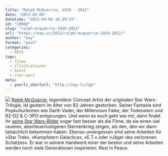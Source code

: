 ```yaml
---
title: "Ralph McQuarrie, 1929 - 2012"
date: "2012-03-04"
datetime: "2012-03-04 16:29:33"
id: "19060"
slug: "ralph-mcquarrie-1929-2012"
url: "https://eay.cc/2012/ralph-mcquarrie-1929-2012/"
author: "eay"
format: "post"
categories:
  - 0815
tags:
  - filme
  - illustrationen
  - kunst
  - star-wars
meta:
  - yourls_shorturl: "http://eay.li/1gn"
---
```


![](https://eay.cc/uploads/2012/ralphmcquarrie.jpg) [Ralph McQuarrie](http://de.wikipedia.org/wiki/Ralph_McQuarrie), legendärer Concept Artist der originalen Star Wars-Trilogie, ist gestern im Alter von 82 Jahren gestorben. Seiner Fantasie sind Popkulturikonen wie Darth Vader, der Millennium Falke, der Todesstern und R2-D2 & C-3PO entsprungen. Und wenn es euch geht wie mir, dann findet ihr [seine Star Wars-Bilder](http://www.google.de/search?hl=de&q=Ralph+McQuarrie+Star+Wars&um=1&ie=UTF-8&tbm=isch) sogar fast besser als die Filme, da sie einen viel raueren, abenteuerlustigeren Sternenkrieg zeigen, als den, den wir dann tatsächlich bekommen haben. Ebenso unvergessen sind seine Arbeiten für »Star Trek«, »Kampfstern Galactica«, »E.T.« oder »Jäger des verlorenen Schatzes«. Er war in seinem Handwerk einer der besten und seine Arbeiten werden noch viele Generationen inspirieren. Rest in Peace.
